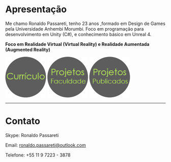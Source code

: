 # [](#header-1)Apresentação

Me chamo Ronaldo Passareti, tenho 23 anos ,formado em Design de Games pela Universidade Anhembi Morumbi. Foco em programação para desenvolvimento em Unity (C#), e conhecimento básico em Unreal 4.

**Foco em Realidade Virtual (Virtual Reality) e Realidade Aumentada (Augmented Reality)**

[![](https://raw.githubusercontent.com/rpassareti/rpassareti.github.io/master/bts/bt_curriculo_128.png)](curriculo)      [![](https://raw.githubusercontent.com/rpassareti/rpassareti.github.io/master/bts/bt_projetosfacul_128.png)](projfacul)
[![](https://raw.githubusercontent.com/rpassareti/rpassareti.github.io/master/bts/bt_projetospubl_128.png)](projpubl)

* * *

# [](#header-2)Contato 

Skype: Ronaldo Passareti

Email: ronaldo.passareti@outlook.com

Telefone: +55 11 9 7223 - 3878
